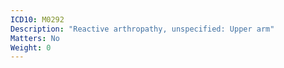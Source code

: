 ```yaml
---
ICD10: M0292
Description: "Reactive arthropathy, unspecified: Upper arm"
Matters: No
Weight: 0
---
```



